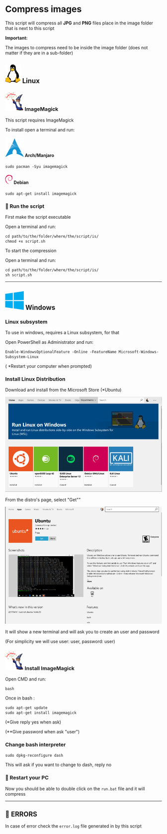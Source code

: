 # Compress images

This script will compress all **JPG** and **PNG** files place in the image folder that is next to this script

**Important:**

The images to compress need to be inside the image folder (does not matter if they are in a sub-folder)

## ![](.documentation/README/img/Tux.svg) Linux

### ![](.documentation/README/img/ImageMagick_logo-1580722729696.svg) ImageMagick

This script requires ImageMagick

To install open a terminal and run:

#### ![](.documentation/README/img/arch.svg) Arch/Manjaro

```
sudo pacman -Syu imagemagick
```

#### ![](.documentation/README/img/Debian_logo.png) Debian

```
sudo apt-get install imagemagick
```



### :rocket: Run the script

First make the script executable

Open a terminal and run:

```
cd path/to/the/folder/where/the/script/is/
chmod +x script.sh
```

To start the compression

Open a terminal and run:

```
cd path/to/the/folder/where/the/script/is/
sh script.sh
```

------

## ![](.documentation/README/img/windows.svg) Windows

### Linux subsystem

To use in windows, requires a Linux subsystem, for that

Open PowerShell as Administrator and run:

```
Enable-WindowsOptionalFeature -Online -FeatureName Microsoft-Windows-Subsystem-Linux
```

( *Restart your computer when prompted)

### Install Linux Distribution

Download and install from the Microsoft Store (*Ubuntu)

![](.documentation/README/img/1.png)

From the distro's page, select "Get""

![](.documentation/README/img/2.png)

It will show a new terminal and will ask you to create an user and password

(For simplicity we will use user: user, password: user)

### ![](.documentation/README/img/ImageMagick_logo-1580723384774.svg) Install ImageMagick

Open CMD and run:

```
bash
```

Once in bash :

```
sudo apt-get update
sudo apt-get install imagemagick
```

(*Give reply yes when ask)

(**Give password when ask "user")

### Change bash interpreter

```
sudo dpkg-reconfigure dash
```

This will ask if you want to change to dash, reply no

### **:stop_sign: Restart your PC**

Now you should be able to double click on the `run.bat` file and it will compress

------



## :bug: ERRORS

 In case of error check the `error.log` file generated in by this script

